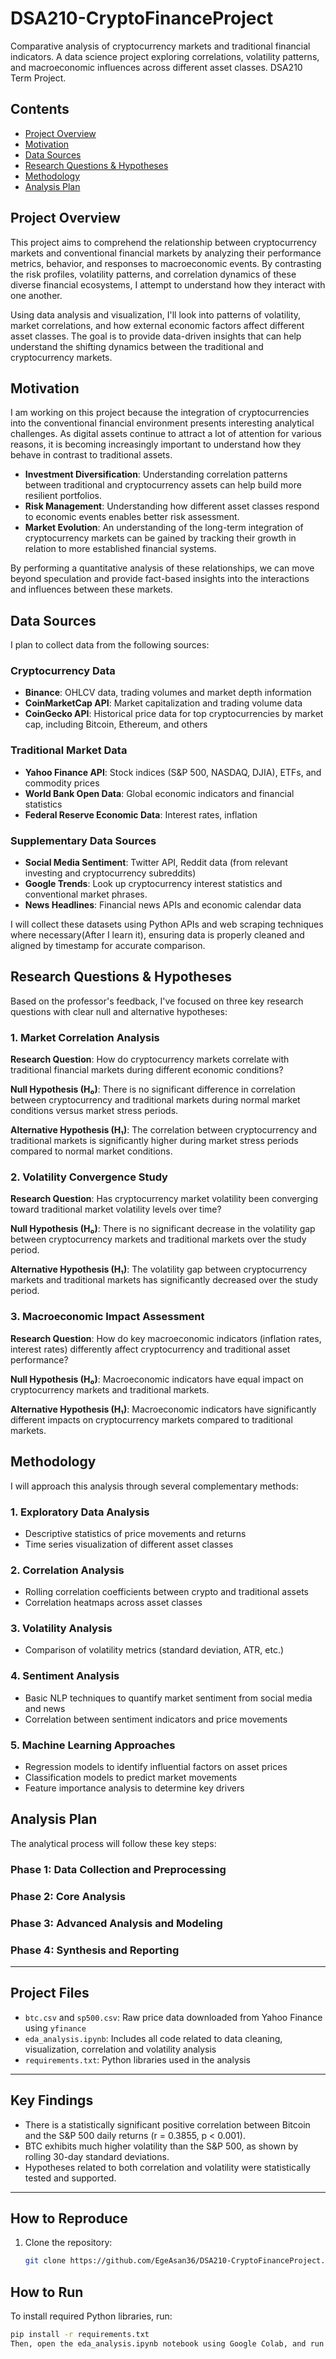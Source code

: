 # DSA210-CryptoFinanceProject

Comparative analysis of cryptocurrency markets and traditional financial indicators. A data science project exploring correlations, volatility patterns, and macroeconomic influences across different asset classes. DSA210 Term Project.

## Contents
- [Project Overview](#project-overview)
- [Motivation](#motivation)
- [Data Sources](#data-sources)
- [Research Questions & Hypotheses](#research-questions--hypotheses)
- [Methodology](#methodology)
- [Analysis Plan](#analysis-plan)


## Project Overview

This project aims to comprehend the relationship between cryptocurrency markets and conventional financial markets by analyzing their performance metrics, behavior, and responses to macroeconomic events. By contrasting the risk profiles, volatility patterns, and correlation dynamics of these diverse financial ecosystems, I attempt to understand how they interact with one another.

Using data analysis and visualization, I'll look into patterns of volatility, market correlations, and how external economic factors affect different asset classes. The goal is to provide data-driven insights that can help understand the shifting dynamics between the traditional and cryptocurrency markets.

## Motivation

I am working on this project because the integration of cryptocurrencies into the conventional financial environment presents interesting analytical challenges. As digital assets continue to attract a lot of attention for various reasons, it is becoming increasingly important to understand how they behave in contrast to traditional assets.

- **Investment Diversification**: Understanding correlation patterns between traditional and cryptocurrency assets can help build more resilient portfolios.
- **Risk Management**: Understanding how different asset classes respond to economic events enables better risk assessment.
- **Market Evolution**: An understanding of the long-term integration of cryptocurrency markets can be gained by tracking their growth in relation to more established financial systems.

By performing a quantitative analysis of these relationships, we can move beyond speculation and provide fact-based insights into the interactions and influences between these markets.
## Data Sources

I plan to collect data from the following sources:

### Cryptocurrency Data
- **Binance**: OHLCV data, trading volumes and market depth information
- **CoinMarketCap API**: Market capitalization and trading volume data
- **CoinGecko API**: Historical price data for top cryptocurrencies by market cap, including Bitcoin, Ethereum, and others

### Traditional Market Data
- **Yahoo Finance API**: Stock indices (S&P 500, NASDAQ, DJIA), ETFs, and commodity prices
- **World Bank Open Data**: Global economic indicators and financial statistics
- **Federal Reserve Economic Data**: Interest rates, inflation


### Supplementary Data Sources
- **Social Media Sentiment**: Twitter API, Reddit data (from relevant investing and cryptocurrency subreddits)
- **Google Trends**: Look up cryptocurrency interest statistics and conventional market phrases.
- **News Headlines**: Financial news APIs and economic calendar data

I will collect these datasets using Python APIs and web scraping techniques where necessary(After I learn it), ensuring data is properly cleaned and aligned by timestamp for accurate comparison.

## Research Questions & Hypotheses

Based on the professor's feedback, I've focused on three key research questions with clear null and alternative hypotheses:

### 1. Market Correlation Analysis

**Research Question**: How do cryptocurrency markets correlate with traditional financial markets during different economic conditions?

**Null Hypothesis (H₀)**: There is no significant difference in correlation between cryptocurrency and traditional markets during normal market conditions versus market stress periods.

**Alternative Hypothesis (H₁)**: The correlation between cryptocurrency and traditional markets is significantly higher during market stress periods compared to normal market conditions.

### 2. Volatility Convergence Study

**Research Question**: Has cryptocurrency market volatility been converging toward traditional market volatility levels over time?

**Null Hypothesis (H₀)**: There is no significant decrease in the volatility gap between cryptocurrency markets and traditional markets over the study period.

**Alternative Hypothesis (H₁)**: The volatility gap between cryptocurrency markets and traditional markets has significantly decreased over the study period.

### 3. Macroeconomic Impact Assessment

**Research Question**: How do key macroeconomic indicators (inflation rates, interest rates) differently affect cryptocurrency and traditional asset performance?

**Null Hypothesis (H₀)**: Macroeconomic indicators have equal impact on cryptocurrency markets and traditional markets.

**Alternative Hypothesis (H₁)**: Macroeconomic indicators have significantly different impacts on cryptocurrency markets compared to traditional markets.


## Methodology

I will approach this analysis through several complementary methods:

### 1. Exploratory Data Analysis
- Descriptive statistics of price movements and returns
- Time series visualization of different asset classes

### 2. Correlation Analysis
- Rolling correlation coefficients between crypto and traditional assets
- Correlation heatmaps across asset classes

### 3. Volatility Analysis
- Comparison of volatility metrics (standard deviation, ATR, etc.)

### 4. Sentiment Analysis
- Basic NLP techniques to quantify market sentiment from social media and news
- Correlation between sentiment indicators and price movements

### 5. Machine Learning Approaches
- Regression models to identify influential factors on asset prices
- Classification models to predict market movements
- Feature importance analysis to determine key drivers

## Analysis Plan

The analytical process will follow these key steps:

### Phase 1: Data Collection and Preprocessing


### Phase 2: Core Analysis


### Phase 3: Advanced Analysis and Modeling


### Phase 4: Synthesis and Reporting

---

## Project Files

- `btc.csv` and `sp500.csv`: Raw price data downloaded from Yahoo Finance using `yfinance`
- `eda_analysis.ipynb`: Includes all code related to data cleaning, visualization, correlation and volatility analysis
- `requirements.txt`: Python libraries used in the analysis

---

## Key Findings

- There is a statistically significant positive correlation between Bitcoin and the S&P 500 daily returns (r = 0.3855, p < 0.001).
- BTC exhibits much higher volatility than the S&P 500, as shown by rolling 30-day standard deviations.
- Hypotheses related to both correlation and volatility were statistically tested and supported.

---

## How to Reproduce

1. Clone the repository:
   ```bash
   git clone https://github.com/EgeAsan36/DSA210-CryptoFinanceProject.git

## How to Run

To install required Python libraries, run:

```bash
pip install -r requirements.txt
Then, open the eda_analysis.ipynb notebook using Google Colab, and run all the cells.



